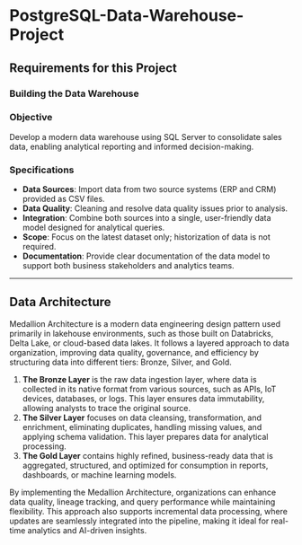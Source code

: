 # PostgreSQL-Data-Warehouse-Project

## Requirements for this Project

### Building the Data Warehouse 

### Objective
Develop a modern data warehouse using SQL Server to consolidate sales data, enabling analytical reporting and informed decision-making.

### Specifications
- **Data Sources**: Import data from two source systems (ERP and CRM) provided as CSV files.
- **Data Quality**: Cleaning and resolve data quality issues prior to analysis.
- **Integration**: Combine both sources into a single, user-friendly data model designed for analytical queries.
- **Scope**: Focus on the latest dataset only; historization of data is not required.
- **Documentation**: Provide clear documentation of the data model to support both business stakeholders and analytics teams.

---
## Data Architecture

Medallion Architecture is a modern data engineering design pattern used primarily in lakehouse environments, such as those built on Databricks, Delta Lake, or cloud-based data lakes. It follows a layered approach to data organization, improving data quality, governance, and efficiency by structuring data into different tiers: Bronze, Silver, and Gold.

1. **The Bronze Layer** is the raw data ingestion layer, where data is collected in its native format from various sources, such as APIs, IoT devices, databases, or logs. This layer ensures data immutability, allowing analysts to trace the original source.
2. **The Silver Layer** focuses on data cleansing, transformation, and enrichment, eliminating duplicates, handling missing values, and applying schema validation. This layer prepares data for analytical processing.
3. **The Gold Layer** contains highly refined, business-ready data that is aggregated, structured, and optimized for consumption in reports, dashboards, or machine learning models.

By implementing the Medallion Architecture, organizations can enhance data quality, lineage tracking, and query performance while maintaining flexibility. This approach also supports incremental data processing, where updates are seamlessly integrated into the pipeline, making it ideal for real-time analytics and AI-driven insights.
